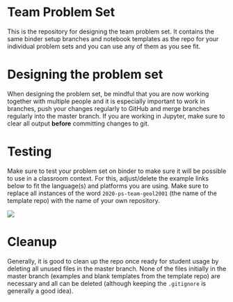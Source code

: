 # Team Problem Set

This is the repository for designing the team problem set. It contains the same binder setup branches and notebook templates as the repo for your individual problem sets and you can use any of them as you see fit.

# Designing the problem set

When designing the problem set, be mindful that you are now working together with multiple people and it is especially important to work in branches, push your changes regularly to GitHub and merge branches regularly into the master branch. If you are working in Jupyter, make sure to clear all output **before** committing changes to git.

# Testing

Make sure to test your problem set on binder to make sure it will be possible to use in a classroom context. For this, adjust/delete the example links below to fit the language(s) and platforms you are using. Make sure to replace all instances of the word `2020-ps-team-geol2001` (the name of the template repo) with the name of your own repository.

<a href='https://mybinder.org/v2/gh/CUB-Computational-Tools/2020-ps-team-geol2001/binder-python?urlpath=git-pull?repo=https%3A%2F%2Fgithub.com%2FCUB-Computational-Tools%2F2020-ps-team-geol2001%26branch%3Dmaster%26urlpath%3Dlab'><img src='https://img.shields.io/badge/launch%20final-Planet%20Earth-green.svg'/></a>

# Cleanup

Generally, it is good to clean up the repo once ready for student usage by deleting all unused files in the master branch. None of the files initially in the master branch (examples and blank templates from the template repo) are necessary and all can be deleted (although keeping the `.gitignore` is generally a good idea).
